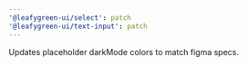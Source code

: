 ```yaml
---
'@leafygreen-ui/select': patch
'@leafygreen-ui/text-input': patch
---
```


Updates placeholder darkMode colors to match figma specs.
